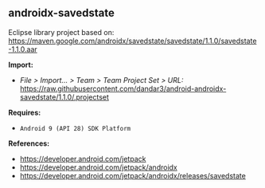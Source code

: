 ## androidx-savedstate

Eclipse library project based on:<br/>
https://maven.google.com/androidx/savedstate/savedstate/1.1.0/savedstate-1.1.0.aar

**Import:**
- _File > Import... > Team > Team Project Set > URL:_<br/>
  https://raw.githubusercontent.com/dandar3/android-androidx-savedstate/1.1.0/.projectset

**Requires:**
- `Android 9 (API 28) SDK Platform`

**References:**
- https://developer.android.com/jetpack
- https://developer.android.com/jetpack/androidx
- https://developer.android.com/jetpack/androidx/releases/savedstate